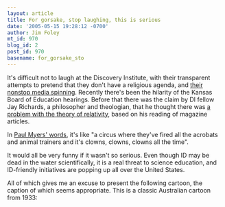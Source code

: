 ```yaml
---
layout: article
title: For gorsake, stop laughing, this is serious
date: '2005-05-15 19:28:12 -0700'
author: Jim Foley
mt_id: 970
blog_id: 2
post_id: 970
basename: for_gorsake_sto
---
```

It's difficult not to laugh at the Discovery Institute, with their
transparent attempts to pretend that they don't have a religious agenda, and
[their nonstop media spinning](http://www.evolutionnews.org).
Recently there's been the hilarity of the Kansas Board of Education hearings.
Before that there was the claim by DI fellow Jay Richards, a
philosopher and theologian, that he thought there was [a problem with the theory of relativity](http://www.idthefuture.com/index.php?p=179&amp;more=1&amp;amp;amp;amp;c=1&amp;tb=1&amp;pb=1), based on his reading of
magazine articles.

In [Paul Myers' words](http://pharyngula.org/index/weblog/comments/thats_how_it_is/), it's like "a circus where they've fired all the acrobats
and animal trainers and it's clowns, clowns, clowns all the time".

It would all be very funny if it wasn't so serious. Even though ID may be
dead in the water scientifically, it is a real threat to science education,
and ID-friendly initiatives are popping up all over the United States.

All of which gives me an excuse to present the following cartoon, the
caption of which seems appropriate. This is a classic Australian cartoon
from 1933:

<img src="http://www.pandasthumb.org/archives/images/StopLaughing.jpg" alt="" />
